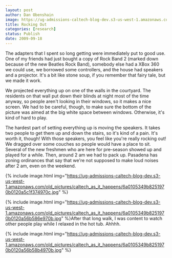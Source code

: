 ```yaml
---
layout: post
author: Dan Obenshain
image: https://ug-admissions-caltech-blog-dev.s3-us-west-1.amazonaws.com/old_pictures/caltech_as_it_happens/6a0105349b8251970b0120a5c1f2fa970c.jpg
title: Rocking Out
categories: [research]
status: Publish
date: 2009-09-18
---
```



The adapters that I spent so long getting were immediately put to good use. One of my friends had just bought a copy of Rock Band 2 (marked down because of the new Beatles Rock Band), somebody else had a XBox 360 we could use, we borrowed some controllers, and the house had speakers and a projector. It's a bit like stone soup, if you remember that fairy tale, but we made it work.

We projected everything up on one of the walls in the courtyard. The residents on that wall put down their blinds at night most of the time anyway, so people aren't looking in their windows, so it makes a nice screen. We had to be careful, though, to make sure the bottom of the picture was aimed at the big white space between windows. Otherwise, it's kind of hard to play.

The hardest part of setting everything up is moving the speakers. It takes two people to get them up and down the stairs, so it's kind of a pain. It's worth it, though! With those speakers, you feel like you're really rocking out!
We dragged over some couches so people would have a place to sit. Several of the new freshmen who are here for pre-season showed up and played for a while. Then, around 2 am we had to pack up. Pasadena has zoning ordinances that say that we're not supposed to make loud noises after 2 am, even on the weekend.


{% include image.html img="https://ug-admissions-caltech-blog-dev.s3-us-west-1.amazonaws.com/old_pictures/caltech_as_it_happens/6a0105349b8251970b0120a5c1f374970c.jpg" %}

{% include image.html img="https://ug-admissions-caltech-blog-dev.s3-us-west-1.amazonaws.com/old_pictures/caltech_as_it_happens/6a0105349b8251970b0120a56b586e970b.jpg" %}After that long walk, I was content to watch other people play while I relaxed in the hot tub. Ahhhh.


{% include image.html img="https://ug-admissions-caltech-blog-dev.s3-us-west-1.amazonaws.com/old_pictures/caltech_as_it_happens/6a0105349b8251970b0120a56b58b4970b.jpg" %}
